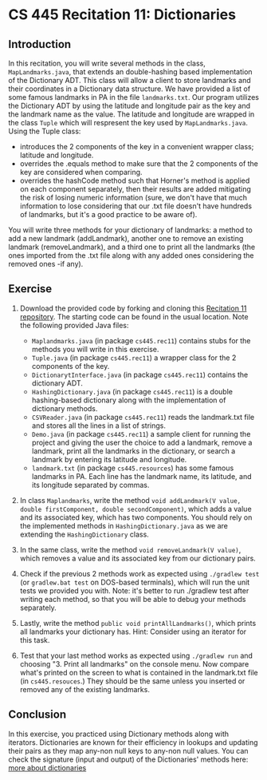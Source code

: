 # CS 445 Recitation 11: Dictionaries

## Introduction

In this recitation, you will write several methods in the class, `MapLandmarks.java`, that extends an double-hashing based implementation of the Dictionary ADT. This class will allow a client to store landmarks and their coordinates in a Dictionary data structure. We have provided a list of some famous landmarks in PA in the file `landmarks.txt`. Our program utilizes the Dictionary ADT by using the latitude and longitude pair as the key and the landmark name as the value. The latitude and longitude are wrapped in the class `Tuple` which will respresent the key used by `MapLandmarks.java`. Using the Tuple class: 
   - introduces the 2 components of the key in a convenient wrapper class; latitude and longitude.
   - overrides the .equals method to make sure that the 2 components of the key are considered when comparing.
   - overrides the hashCode method such that Horner's method is applied on each component separately, then their results are added mitigating the risk of losing numeric information (sure, we don't have that much information to lose considering that our .txt file doesn't have hundreds of landmarks, but it's a good practice to be aware of).

You will write three methods for your dictionary of landmarks: a method to add a new landmark (addLandmark), another one to remove an existing landmark (removeLandmark), and a third one to print all the landmarks (the ones imported from the .txt file along with any added ones considering the removed ones -if any).

## Exercise

1. Download the provided code by forking and cloning this [Recitation 11
repository](https://github.com/2217-cs445/cs445-rec11). The starting code can be
found in the usual location. Note the following provided Java files:

   - `Maplandmarks.java` (in package `cs445.rec11`) contains stubs for the
     methods you will write in this exercise. 
   - `Tuple.java` (in package `cs445.rec11`) a wrapper class for the 2 components of the key.
   - `DictionarytInterface.java` (in package `cs445.rec11`) contains the dictionary ADT.
   - `HashingDictionary.java` (in package `cs445.rec11`) is a double hashing-based dictionary along with the implementation of dictionary methods.
   - `CSVReader.java` (in package `cs445.rec11`) reads the landmark.txt file and stores all the lines in a list of strings.
   - `Demo.java` (in package `cs445.rec11`) a sample client for running the project and giving the user the choice to add a landmark, remove a landmark, print all the landmarks in the dictionary, or search a landmark by entering its latitude and longitude. 
   - `landmark.txt` (in package `cs445.resources`) has some famous landmarks in PA. Each line has the landmark name, its latitude, and its longitude separated by commas. 

2. In class `Maplandmarks`, write the method `void addLandmark(V value, double firstComponent, double secondComponent)`, which adds a value and its associated key, which has two components. You should rely on the implemented methods in `HashingDictionary.java` as we are extending the `HashingDictionary` class.

3. In the same class, write the method `void removeLandmark(V value)`, which removes a value and its associated key from our dictionary pairs. 

4. Check if the previous 2 methods work as expected using `./gradlew test` (or `gradlew.bat test` on DOS-based terminals), which will run
the unit tests we provided you with. Note: it's better to run ./gradlew test after writing each method, so that you will be able to debug your methods separately. 

5. Lastly, write the method `public void printAllLandmarks()`, which prints all
landmarks your dictionary has. Hint: Consider using an iterator for this task. 

6. Test that your last method works as expected using `./gradlew run` and choosing "3. Print all landmarks" on the console menu. Now compare what's printed on the screen to what is contained in the landmark.txt file (in `cs445.resouces`.) They should be the same unless you inserted or removed any of the existing landmarks. 

## Conclusion

In this exercise, you practiced using Dictionary methods along with iterators. Dictionaries are known for their efficiency in lookups and updating their pairs as they map any-non null keys to any-non null values. You can check the signature (input and output) of the Dictionaries' methods here: [more about dictionaries](https://docs.oracle.com/javase/7/docs/api/java/util/Dictionary.html)

